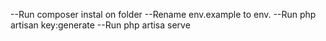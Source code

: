 
--Run composer instal on folder
--Rename env.example to env.
--Run php artisan key:generate
--Run php artisa serve
